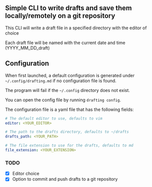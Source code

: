 ## Simple CLI to write drafts and save them locally/remotely on a git repository

This CLI will write a draft file in a specified directory with the editor of choice

Each draft file will be named with the current date and time (YYYY_MM_DD_draft)

## Configuration

When first launched, a default configuration is generated under `~/.config/drafting.md` if no configuration file is found.

The program will fail if the `~/.config` directory does not exist.

You can open the config file by running `drafting config`.

The configuration file is a yaml file that has the following fields:

```yaml
# The default editor to use, defaults to vim
editor: <YOUR_EDITOR>

# The path to the drafts directory, defaults to ~/drafts
drafts_path: <YOUR_PATH>

# The file extension to use for the drafts, defaults to md
file_extension: <YOUR_EXTENSION>
```

### TODO

- [x] Editor choice
- [x] Option to commit and push drafts to a git repository
